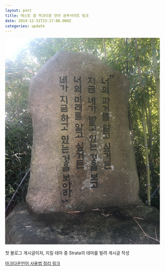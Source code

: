 ```yaml
---
layout: post
title: 테스트 겸 마크다운 언어 공부사이트 링크
date: 2019-12-31T23:17:08.000Z
categories: update
---
```


<img src="/images/fulls/IMG_8610.jpg" class="fit image">

첫 블로그 게시글이자, 지킬 테마 중 Strata의 테마를 빌려 게시글 작성

<a href="https://gist.github.com/ihoneymon/652be052a0727ad59601">마크다운언어 사용법 정리 링크</a>